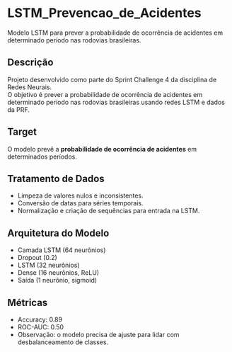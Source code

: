 # LSTM_Prevencao_de_Acidentes
Modelo LSTM para prever a probabilidade de ocorrência de acidentes em determinado período nas rodovias brasileiras.

## Descrição
Projeto desenvolvido como parte do Sprint Challenge 4 da disciplina de Redes Neurais.  
O objetivo é prever a probabilidade de ocorrência de acidentes em determinado período nas rodovias brasileiras usando redes LSTM e dados da PRF.

## Target
O modelo prevê a **probabilidade de ocorrência de acidentes** em determinados períodos.

## Tratamento de Dados
- Limpeza de valores nulos e inconsistentes.  
- Conversão de datas para séries temporais.  
- Normalização e criação de sequências para entrada na LSTM.

## Arquitetura do Modelo
- Camada LSTM (64 neurônios)  
- Dropout (0.2)  
- LSTM (32 neurônios)  
- Dense (16 neurônios, ReLU)  
- Saída (1 neurônio, sigmoid)

## Métricas
- Accuracy: 0.89  
- ROC-AUC: 0.50  
- Observação: o modelo precisa de ajuste para lidar com desbalanceamento de classes.

